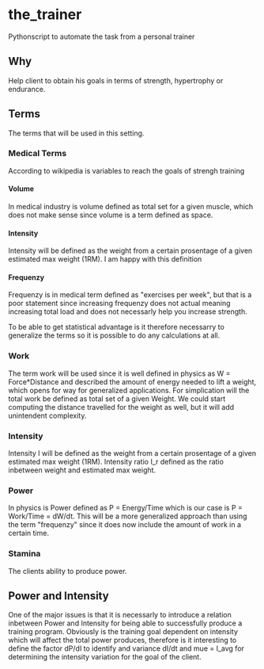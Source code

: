 # the_trainer
Pythonscript to automate the task from a personal trainer 


## Why
Help client to obtain his goals in terms of strength, hypertrophy or endurance.


## Terms
The terms that will be used in this setting.

### Medical Terms
According to wikipedia is variables to reach the goals of strengh training

#### Volume
In medical industry is volume defined as total set for a given muscle, which does not make sense since volume is a term defined as space. 

#### Intensity
Intensity will be defined as the weight from a certain prosentage of a given estimated max weight (1RM). I am happy with this definition

#### Frequenzy
Frequenzy is in medical term defined as "exercises per week", but that is a poor statement since increasing frequenzy does not actual meaning increasing total load and does not necessarly help you increase strength. 

To be able to get statistical advantage is it therefore necessarry to generalize the terms so it is possible to do any calculations at all.

### Work
The term work will be used since it is well defined in physics as W = Force*Distance and described the amount of energy needed to lift a weight, which opens for way for generalized applications. For simplication will the total work be defined as total set of a given Weight. We could start computing the distance travelled for the weight as well, but it will add unintendent complexity.

### Intensity
Intensity I will be defined as the weight from a certain prosentage of a given estimated max weight (1RM). Intensity ratio I_r defined as the ratio inbetween weight and estimated max weight.

### Power
In physics is Power defined as P = Energy/Time which is our case is P = Work/Time = dW/dt. This will be a more generalized approach than using the term "frequenzy" since it does now include the amount of work in a certain time. 

### Stamina
The clients ability to produce power. 

## Power and Intensity
One of the major issues is that it is necessarly to introduce a relation inbetween Power and Intensity for being able to successfully produce a training program. Obviously is the training goal dependent on intensity which will affect the total power produces, therefore is it interesting to define the factor dP/dI to identify  and variance dI/dt and mue = I_avg for determining the intensity variation for the goal of the client. 


